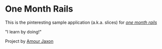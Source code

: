 # One Month Rails

This is the pinteresting sample application (a.k.a. slices) for [*one month rails*](http://onemonthrails.com)

"I learn by doing!"

Project by [Amour Jaxon](https://twitter.com/amourjaxon)